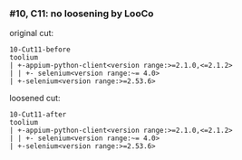 ### #10, C11: no loosening by LooCo
original cut:

```
10-Cut11-before
toolium
| +-appium-python-client<version range:>=2.1.0,<=2.1.2>
| | +- selenium<version range:~= 4.0>
| +-selenium<version range:>=2.53.6>
```




loosened cut:
```
10-Cut11-after
toolium
| +-appium-python-client<version range:>=2.1.0,<=2.1.2>
| | +- selenium<version range:~= 4.0>
| +-selenium<version range:>=2.53.6>
```


